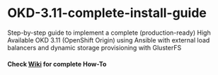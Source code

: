 # OKD-3.11-complete-install-guide
Step-by-step guide to implement a complete (production-ready) High Available OKD 3.11 (OpenShift Origin) using Ansible with external load balancers and dynamic storage provisioning with GlusterFS
#### Check [Wiki](https://github.com/khodayard/okd-3.11-complete-install-guide/wiki) for complete How-To
